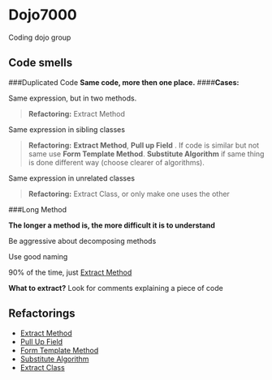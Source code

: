 Dojo7000
========

Coding dojo group

## Code smells
###Duplicated Code
**Same code, more then one place.**
####**Cases:**

Same expression, but in two methods.

> **Refactoring:** Extract Method

Same expression in sibling classes

>**Refactoring:** **Extract Method**, **Pull up Field** . If code is similar but not same use **Form Template Method**. **Substitute Algorithm** if same thing is done different way (choose clearer of algorithms).

Same expression in unrelated classes

>**Refactoring:** Extract Class, or only make one uses the other


###Long Method

**The longer a method is, the more difficult it is to understand**

Be aggressive about decomposing methods

Use good naming

90% of the time, just [Extract Method](http://refactoring.com/catalog/extractMethod.html)

**What to extract?** Look for comments explaining a piece of code 


## Refactorings
 - [Extract Method](http://refactoring.com/catalog/extractMethod.html)
 - [Pull Up Field](http://refactoring.com/catalog/pullUpField.html)
 - [Form Template Method](http://refactoring.com/catalog/formTemplateMethod.html)
 - [Substitute Algorithm](http://refactoring.com/catalog/substituteAlgorithm.html)
 - [Extract Class](http://refactoring.com/catalog/extractClass.html)
